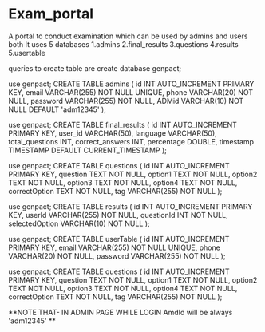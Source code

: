 # Exam_portal
A portal to conduct examination which can be used by admins and users both
It uses 5 databases
1.admins
2.final_results
3.questions
4.results
5.usertable

queries to create table are
create database genpact;

use genpact;
CREATE TABLE admins (
    id INT AUTO_INCREMENT PRIMARY KEY,
    email VARCHAR(255) NOT NULL UNIQUE,
    phone VARCHAR(20) NOT NULL,
    password VARCHAR(255) NOT NULL,
    ADMid VARCHAR(10) NOT NULL DEFAULT 'adm12345'
);

use genpact;
CREATE TABLE final_results (
    id INT AUTO_INCREMENT PRIMARY KEY,
    user_id VARCHAR(50),
    language VARCHAR(50),
    total_questions INT,
    correct_answers INT,
    percentage DOUBLE,
    timestamp TIMESTAMP DEFAULT CURRENT_TIMESTAMP
);

use genpact;
CREATE TABLE questions (
    id INT AUTO_INCREMENT PRIMARY KEY,
    question TEXT NOT NULL,
    option1 TEXT NOT NULL,
    option2 TEXT NOT NULL,
    option3 TEXT NOT NULL,
    option4 TEXT NOT NULL,
    correctOption TEXT NOT NULL,
    tag VARCHAR(255) NOT NULL
);

use genpact;
CREATE TABLE results (
    id INT AUTO_INCREMENT PRIMARY KEY,
    userId VARCHAR(255) NOT NULL,
    questionId INT NOT NULL,
    selectedOption VARCHAR(10) NOT NULL
);

use genpact;
CREATE TABLE userTable (
    id INT AUTO_INCREMENT PRIMARY KEY,
    email VARCHAR(255) NOT NULL UNIQUE,
    phone VARCHAR(20) NOT NULL,
    password VARCHAR(255) NOT NULL
);

use genpact;
CREATE TABLE questions (
    id INT AUTO_INCREMENT PRIMARY KEY,
    question TEXT NOT NULL,
    option1 TEXT NOT NULL,
    option2 TEXT NOT NULL,
    option3 TEXT NOT NULL,
    option4 TEXT NOT NULL,
    correctOption TEXT NOT NULL,
    tag VARCHAR(255) NOT NULL
);


**NOTE THAT-   IN ADMIN PAGE WHILE LOGIN AmdId will be always 'adm12345' **
